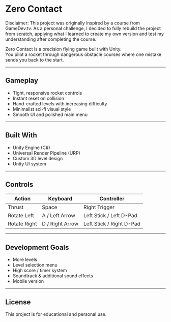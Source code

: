 # Zero Contact

Disclaimer:
This project was originally inspired by a course from GameDev.tv.
As a personal challenge, I decided to fully rebuild the project from scratch, applying what I learned to create my own version and test my understanding after completing the course.

Zero Contact is a precision flying game built with Unity.  
You pilot a rocket through dangerous obstacle courses where one mistake sends you back to the start.

---

## Gameplay

- Tight, responsive rocket controls
- Instant reset on collision
- Hand-crafted levels with increasing difficulty
- Minimalist sci-fi visual style
- Smooth UI and polished main menu

---

## Built With

- Unity Engine (C#)
- Universal Render Pipeline (URP)
- Custom 3D level design
- Unity UI system
---

## Controls

| Action | Keyboard | Controller |
|--------|----------|------------|
| Thrust | Space | Right Trigger |
| Rotate Left | A / Left Arrow | Left Stick / Left D-Pad |
| Rotate Right | D / Right Arrow | Left Stick / Right D-Pad |

---

## Development Goals

- More levels
- Level selection menu
- High score / timer system
- Soundtrack & additional sound effects
- Mobile version

---

## License

This project is for educational and personal use.
